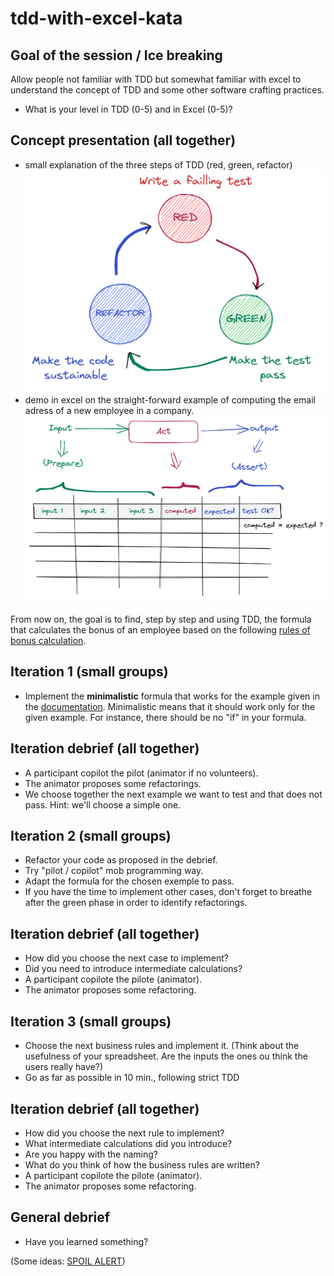 # tdd-with-excel-kata
## Goal of the session / Ice breaking
Allow people not familiar with TDD but somewhat familiar with excel to understand the concept of TDD and some other software crafting practices.

- What is your level in TDD (0-5) and in Excel (0-5)?

## Concept presentation (all together)
- small explanation of the three steps of TDD (red, green, refactor)
![tdd basics](./tdd-basics.png)
- demo in excel on the straight-forward example of computing the email adress of a new employee in a company.
![tdd in XL](./tdd-XL.png)

From now on, the goal is to find, step by step and using TDD, the formula that calculates the bonus of an employee based on the following [rules of bonus calculation](Bonus%20calculation%20rules.md).

## Iteration 1 (small groups)

- Implement the **minimalistic** formula that works for the example given in the [documentation](Bonus%20calculation%20rules.md). Minimalistic means that it should work only for the given example. For instance, there should be no "if" in your formula.

## Iteration debrief (all together)
* A participant copilot the pilot (animator if no volunteers).
* The animator proposes some refactorings.
* We choose together the next example we want to test and that does not pass. Hint: we'll choose a simple one.

## Iteration 2 (small groups) 
* Refactor your code as proposed in the debrief.
* Try "pilot / copilot" mob programming way.
* Adapt the formula for the chosen exemple to pass.
* If you have the time to implement other cases, don't forget to breathe after the green phase in order to identify refactorings.

## Iteration debrief (all together)
* How did you choose the next case to implement?
* Did you need to introduce intermediate calculations?
* A participant copilote the pilote (animator).
* The animator proposes some refactoring.

## Iteration 3 (small groups) 
* Choose the next business rules and implement it. (Think about the usefulness of your spreadsheet. Are the inputs the ones ou think the users really have?)
* Go as far as possible in 10 min., following strict TDD

## Iteration debrief (all together)
* How did you choose the next rule to implement?
* What intermediate calculations did you introduce?
* Are you happy with the naming?
* What do you think of how the business rules are written?
* A participant copilote the pilote (animator).
* The animator proposes some refactoring.

## General debrief
- Have you learned something?

(Some ideas: [SPOIL ALERT](SPOIL%20ALERT%20-%20some%20learnings.md))

